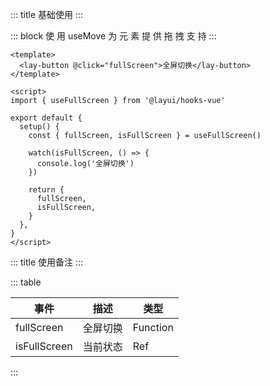 ::: title 基础使用
:::

::: block 使 用 useMove 为 元 素 提 供 拖 拽 支 持
:::

```vue
<template>
  <lay-button @click="fullScreen">全屏切换</lay-button>
</template>

<script>
import { useFullScreen } from '@layui/hooks-vue'

export default {
  setup() {
    const { fullScreen, isFullScreen } = useFullScreen()

    watch(isFullScreen, () => {
      console.log('全屏切换')
    })

    return {
      fullScreen,
      isFullScreen,
    }
  },
}
</script>
```

::: title 使用备注
:::

::: table

| 事件         | 描述     | 类型     |
| ------------ | -------- | -------- |
| fullScreen   | 全屏切换 | Function |
| isFullScreen | 当前状态 | Ref      |

:::
